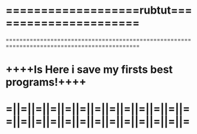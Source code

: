 # ===================rubtut======================
=============================================================================================
# ++++Is Here i save my firsts best programs!++++
# =||=||=||=||=||=||=||=||=||=||=||=||==||=||=||=||=||=||=||=||=||=||=||=||=

